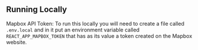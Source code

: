 ## Running Locally

Mapbox API Token: To run this locally you will need to create a file called `.env.local` and in it put an environment variable called `REACT_APP_MAPBOX_TOKEN` that has as its value a token created on the Mapbox website.
